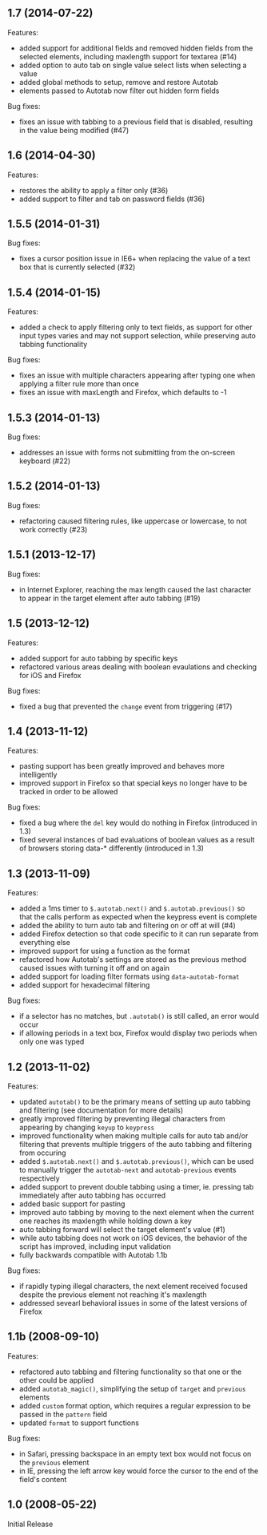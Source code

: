 ## 1.7 (2014-07-22)

Features:

* added support for additional fields and removed hidden fields from the selected elements, including maxlength support for textarea (#14)
* added option to auto tab on single value select lists when selecting a value
* added global methods to setup, remove and restore Autotab
* elements passed to Autotab now filter out hidden form fields

Bug fixes:

* fixes an issue with tabbing to a previous field that is disabled, resulting in the value being modified (#47)


## 1.6 (2014-04-30)

Features:

* restores the ability to apply a filter only (#36)
* added support to filter and tab on password fields (#36)


## 1.5.5 (2014-01-31)

Bug fixes:

* fixes a cursor position issue in IE6+ when replacing the value of a text box that is currently selected (#32)


## 1.5.4 (2014-01-15)

Features:

* added a check to apply filtering only to text fields, as support for other input types varies and may not support selection, while preserving auto tabbing functionality

Bug fixes:

* fixes an issue with multiple characters appearing after typing one when applying a filter rule more than once
* fixes an issue with maxLength and Firefox, which defaults to -1


## 1.5.3 (2014-01-13)

Bug fixes:

* addresses an issue with forms not submitting from the on-screen keyboard (#22)


## 1.5.2 (2014-01-13)

Bug fixes:

* refactoring caused filtering rules, like uppercase or lowercase, to not work correctly (#23)


## 1.5.1 (2013-12-17)

Bug fixes:

* in Internet Explorer, reaching the max length caused the last character to appear in the target element after auto tabbing (#19)


## 1.5 (2013-12-12)

Features:

* added support for auto tabbing by specific keys
* refactored various areas dealing with boolean evaulations and checking for iOS and Firefox

Bug fixes:

* fixed a bug that prevented the `change` event from triggering (#17)


## 1.4 (2013-11-12)

Features:

* pasting support has been greatly improved and behaves more intelligently
* improved support in Firefox so that special keys no longer have to be tracked in order to be allowed

Bug fixes:

* fixed a bug where the `del` key would do nothing in Firefox (introduced in 1.3)
* fixed several instances of bad evaluations of boolean values as a result of browsers storing data-* differently (introduced in 1.3)


## 1.3 (2013-11-09)

Features:

* added a 1ms timer to `$.autotab.next()` and `$.autotab.previous()` so that the calls perform as expected when the keypress event is complete
* added the ability to turn auto tab and filtering on or off at will (#4)
* added Firefox detection so that code specific to it can run separate from everything else
* improved support for using a function as the format
* refactored how Autotab's settings are stored as the previous method caused issues with turning it off and on again
* added support for loading filter formats using `data-autotab-format`
* added support for hexadecimal filtering

Bug fixes:

* if a selector has no matches, but `.autotab()` is still called, an error would occur
* if allowing periods in a text box, Firefox would display two periods when only one was typed


## 1.2 (2013-11-02)

Features:

* updated `autotab()` to be the primary means of setting up auto tabbing and filtering (see documentation for more details)
* greatly improved filtering by preventing illegal characters from appearing by changing `keyup` to `keypress`
* improved functionality when making multiple calls for auto tab and/or filtering that prevents multiple triggers of the auto tabbing and filtering from occuring
* added `$.autotab.next()` and `$.autotab.previous()`, which can be used to manually trigger the `autotab-next` and `autotab-previous` events respectively
* added support to prevent double tabbing using a timer, ie. pressing tab immediately after auto tabbing has occurred
* added basic support for pasting
* improved auto tabbing by moving to the next element when the current one reaches its maxlength while holding down a key
* auto tabbing forward will select the target element's value (#1)
* while auto tabbing does not work on iOS devices, the behavior of the script has improved, including input validation
* fully backwards compatible with Autotab 1.1b

Bug fixes:

* if rapidly typing illegal characters, the next element received focused despite the previous element not reaching it's maxlength
* addressed sevearl behavioral issues in some of the latest versions of Firefox


## 1.1b (2008-09-10)

Features:

* refactored auto tabbing and filtering functionality so that one or the other could be applied
* added `autotab_magic()`, simplifying the setup of `target` and `previous` elements
* added `custom` format option, which requires a regular expression to be passed in the `pattern` field
* updated `format` to support functions

Bug fixes:

* in Safari, pressing backspace in an empty text box would not focus on the `previous` element
* in IE, pressing the left arrow key would force the cursor to the end of the field's content


## 1.0 (2008-05-22)

Initial Release

